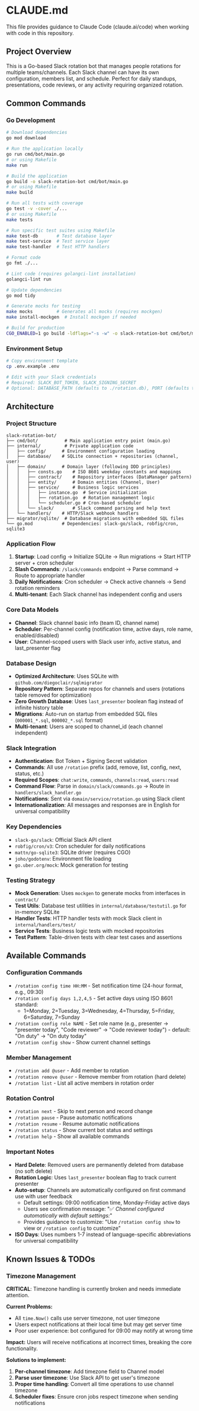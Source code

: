 # CLAUDE.md

This file provides guidance to Claude Code (claude.ai/code) when working with code in this repository.

## Project Overview

This is a Go-based Slack rotation bot that manages people rotations for multiple teams/channels. Each Slack channel can have its own configuration, members list, and schedule. Perfect for daily standups, presentations, code reviews, or any activity requiring organized rotation.

## Common Commands

### Go Development
```bash
# Download dependencies
go mod download

# Run the application locally
go run cmd/bot/main.go
# or using Makefile
make run

# Build the application
go build -o slack-rotation-bot cmd/bot/main.go
# or using Makefile
make build

# Run all tests with coverage
go test -v -cover ./...
# or using Makefile
make tests

# Run specific test suites using Makefile
make test-db       # Test database layer
make test-service  # Test service layer  
make test-handler  # Test HTTP handlers

# Format code
go fmt ./...

# Lint code (requires golangci-lint installation)
golangci-lint run

# Update dependencies
go mod tidy

# Generate mocks for testing
make mocks         # Generates all mocks (requires mockgen)
make install-mockgen  # Install mockgen if needed

# Build for production
CGO_ENABLED=1 go build -ldflags="-s -w" -o slack-rotation-bot cmd/bot/main.go
```

### Environment Setup
```bash
# Copy environment template
cp .env.example .env

# Edit with your Slack credentials
# Required: SLACK_BOT_TOKEN, SLACK_SIGNING_SECRET
# Optional: DATABASE_PATH (defaults to ./rotation.db), PORT (defaults to 3000)
```

## Architecture

### Project Structure
```
slack-rotation-bot/
├── cmd/bot/          # Main application entry point (main.go)
├── internal/         # Private application code
│   ├── config/      # Environment configuration loading
│   ├── database/    # SQLite connection + repositories (channel, user)
│   ├── domain/      # Domain layer (following DDD principles)
│   │   ├── consts.go    # ISO 8601 weekday constants and mappings
│   │   ├── contract/    # Repository interfaces (DataManager pattern)
│   │   ├── entity/      # Domain entities (Channel, User)
│   │   ├── service/     # Business logic services
│   │   │   ├── instance.go  # Service initialization
│   │   │   ├── rotation.go  # Rotation management logic
│   │   │   └── scheduler.go # Cron-based scheduler
│   │   └── slack/       # Slack command parsing and help text
│   └── handlers/    # HTTP/Slack webhook handlers
├── migrator/sqlite/  # Database migrations with embedded SQL files
└── go.mod           # Dependencies: slack-go/slack, robfig/cron, sqlite3
```

### Application Flow
1. **Startup**: Load config → Initialize SQLite → Run migrations → Start HTTP server + cron scheduler
2. **Slash Commands**: `/slack/commands` endpoint → Parse command → Route to appropriate handler
3. **Daily Notifications**: Cron scheduler → Check active channels → Send rotation reminders
4. **Multi-tenant**: Each Slack channel has independent config and users

### Core Data Models
- **Channel**: Slack channel basic info (team ID, channel name)
- **Scheduler**: Per-channel config (notification time, active days, role name, enabled/disabled)
- **User**: Channel-scoped users with Slack user info, active status, and last_presenter flag

### Database Design
- **Optimized Architecture**: Uses SQLite with `github.com/diegoclair/sqlmigrator`
- **Repository Pattern**: Separate repos for channels and users (rotations table removed for optimization)
- **Zero Growth Database**: Uses `last_presenter` boolean flag instead of infinite history table
- **Migrations**: Auto-run on startup from embedded SQL files (`000001_*.sql`, `000002_*.sql` format)
- **Multi-tenant**: Users are scoped to channel_id (each channel independent)

### Slack Integration
- **Authentication**: Bot Token + Signing Secret validation
- **Commands**: All use `/rotation` prefix (add, remove, list, config, next, status, etc.)
- **Required Scopes**: `chat:write`, `commands`, `channels:read`, `users:read`
- **Command Flow**: Parse in `domain/slack/commands.go` → Route in `handlers/slack_handler.go`
- **Notifications**: Sent via `domain/service/rotation.go` using Slack client
- **Internationalization**: All messages and responses are in English for universal compatibility

### Key Dependencies
- `slack-go/slack`: Official Slack API client
- `robfig/cron/v3`: Cron scheduler for daily notifications  
- `mattn/go-sqlite3`: SQLite driver (requires CGO)
- `joho/godotenv`: Environment file loading
- `go.uber.org/mock`: Mock generation for testing

### Testing Strategy
- **Mock Generation**: Uses `mockgen` to generate mocks from interfaces in `contract/`
- **Test Utils**: Database test utilities in `internal/database/testutil.go` for in-memory SQLite
- **Handler Tests**: HTTP handler tests with mock Slack client in `internal/handlers/test/`
- **Service Tests**: Business logic tests with mocked repositories
- **Test Pattern**: Table-driven tests with clear test cases and assertions

## Available Commands

### Configuration Commands
- `/rotation config time HH:MM` - Set notification time (24-hour format, e.g., 09:30)
- `/rotation config days 1,2,4,5` - Set active days using ISO 8601 standard:
  - 1=Monday, 2=Tuesday, 3=Wednesday, 4=Thursday, 5=Friday, 6=Saturday, 7=Sunday
- `/rotation config role NAME` - Set role name (e.g., presenter → "presenter today", "Code reviewer" → "Code reviewer today") - default: "On duty" → "On duty today"
- `/rotation config show` - Show current channel settings

### Member Management
- `/rotation add @user` - Add member to rotation
- `/rotation remove @user` - Remove member from rotation (hard delete)
- `/rotation list` - List all active members in rotation order

### Rotation Control
- `/rotation next` - Skip to next person and record change
- `/rotation pause` - Pause automatic notifications
- `/rotation resume` - Resume automatic notifications  
- `/rotation status` - Show current bot status and settings
- `/rotation help` - Show all available commands

### Important Notes
- **Hard Delete**: Removed users are permanently deleted from database (no soft delete)
- **Rotation Logic**: Uses `last_presenter` boolean flag to track current presenter
- **Auto-setup**: Channels are automatically configured on first command use with user feedback
  - Default settings: 09:00 notification time, Monday-Friday active days
  - Users see confirmation message: "✅ *Channel configured automatically with default settings:*"
  - Provides guidance to customize: "Use `/rotation config show` to view or `/rotation config` to customize"
- **ISO Days**: Uses numbers 1-7 instead of language-specific abbreviations for universal compatibility

## Known Issues & TODOs

### Timezone Management
**CRITICAL**: Timezone handling is currently broken and needs immediate attention.

**Current Problems:**
- All `time.Now()` calls use server timezone, not user timezone
- Users expect notifications at their local time but may get server time
- Poor user experience: bot configured for 09:00 may notify at wrong time

**Impact:** Users will receive notifications at incorrect times, breaking the core functionality.

**Solutions to implement:**
1. **Per-channel timezone**: Add timezone field to Channel model
2. **Parse user timezone**: Use Slack API to get user's timezone 
3. **Proper time handling**: Convert all time operations to use channel timezone
4. **Scheduler fixes**: Ensure cron jobs respect timezone when sending notifications

